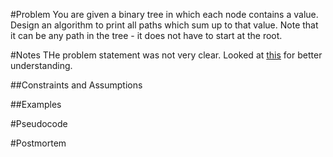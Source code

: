 #Problem
You are given a binary tree in which each node contains a value. Design an algorithm to print all paths which sum up to that value. Note that it can be any path in the tree - it does not have to start at the root.

#Notes
THe problem statement was not very clear. Looked at [this](https://esalagea.wordpress.com/2012/10/02/cracking-the-coding-interview-in-python-4-8-path-of-given-sum/) for better understanding.

##Constraints and Assumptions

##Examples

#Pseudocode

#Postmortem

